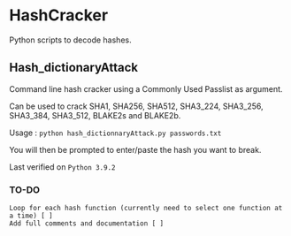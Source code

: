 # HashCracker

Python scripts to decode hashes.

## Hash_dictionaryAttack

Command line hash cracker using a Commonly Used Passlist as argument. 

Can be used to crack SHA1, SHA256, SHA512, SHA3_224, SHA3_256, SHA3_384, SHA3_512, BLAKE2s and BLAKE2b.

Usage : `python hash_dictionnaryAttack.py passwords.txt`

You will then be prompted to enter/paste the hash you want to break.

Last verified on `Python 3.9.2`

### TO-DO

    Loop for each hash function (currently need to select one function at a time) [ ]
    Add full comments and documentation [ ]
